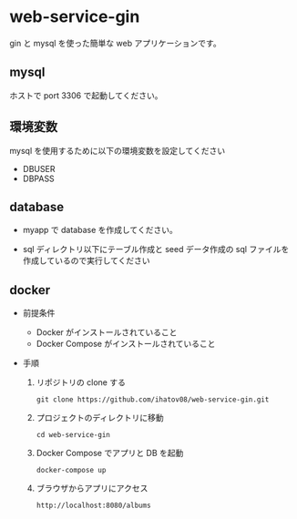 # web-service-gin

gin と mysql を使った簡単な web アプリケーションです。

## mysql

ホストで port 3306 で起動してください。

## 環境変数

mysql を使用するために以下の環境変数を設定してください

- DBUSER
- DBPASS

## database

- myapp で database を作成してください。

- sql ディレクトリ以下にテーブル作成と seed データ作成の sql ファイルを作成しているので実行してください

## docker

- 前提条件

  - Docker がインストールされていること
  - Docker Compose がインストールされていること

- 手順

  1. リポジトリの clone する

     ```
     git clone https://github.com/ihatov08/web-service-gin.git
     ```

  2. プロジェクトのディレクトリに移動

     ```
     cd web-service-gin
     ```

  3. Docker Compose でアプリと DB を起動

     ```
     docker-compose up
     ```

  4. ブラウザからアプリにアクセス

     ```
     http://localhost:8080/albums
     ```
